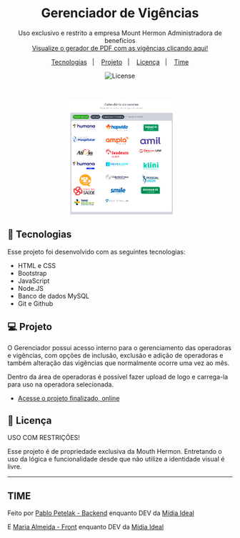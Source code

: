 <h1 align="center"> Gerenciador de Vigências </h1>

<p align="center">
Uso exclusivo e restrito a empresa Mount Hermon Administradora de benefícios <br/>
<a href="https://vigencias.mounthermon.com.br">Visualize o gerador de PDF com as vigências clicando aqui!</a>
</p>

<p align="center">
  <a href="#-tecnologias">Tecnologias</a>&nbsp;&nbsp;&nbsp;|&nbsp;&nbsp;&nbsp;
  <a href="#-projeto">Projeto</a>&nbsp;&nbsp;&nbsp;|&nbsp;&nbsp;&nbsp;
  <a href="#memo-licença">Licença</a>&nbsp;&nbsp;&nbsp;|&nbsp;&nbsp;&nbsp;
  <a href="#memo-licença">Time</a>
</p>

<p align="center">
  <img alt="License" src="https://img.shields.io/badge/LICENÇA-USO COM RESTRIÇÕES-yellow">
</p>

<br>

<p align="center">
  <img alt="Print tela inicial pública" src=".github/preview.png" width="50%">
</p>

## 🚀 Tecnologias

Esse projeto foi desenvolvido com as seguintes tecnologias:

- HTML e CSS
- Bootstrap
- JavaScript
- Node.JS
- Banco de dados MySQL
- Git e Github


## 💻 Projeto

O Gerenciador possui acesso interno para o gerenciamento das operadoras e vigências, com opções de inclusão, exclusão e adição de operadoras e também alteração das vigências que normalmente ocorre uma vez ao mês. 

Dentro da área de operadoras é possível fazer upload de logo e carrega-la para uso na operadora selecionada.

- [Acesse o projeto finalizado, online](https://vigencias.mounthermon.com.br)


## 📝 Licença

USO COM RESTRIÇÕES!

Esse projeto é de propriedade exclusiva da Mouth Hermon.
Entretando o uso da lógica e funcionalidade desde que não utilize a identidade visual é livre.

---

##  TIME

Feito por [Pablo Petelak - Backend](https://pablopetelak.com) enquanto DEV da [Mídia Ideal](https://midiaideal.com.br) 

E [Maria Almeida - Front](https://github.com/mariak-fla) enquanto DEV da [Mídia Ideal](https://midiaideal.com.br)

